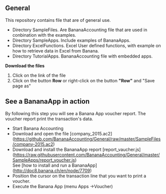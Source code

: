 ## General 

This repository contains file that are of general use.

* Directory SampleFiles. Are BananaAccounting file that are used in conbination with the examples. 
* Directory SampleApps. Include examples of BananaApps.
* Directory ExcelFunctions. Excel User defined functions, with example on how to retrieve data in Excel from Banana.
* Directory TutorialApps. BananaAccounting file with embedded apps.


**Download the files**

1. Click on the link of the file
2. Click on the button **Row** or right-click on the button **"Row"** and "Save page as" 

## See a BananaApp in action 
By following this step you will see a Banana App voucher report. The voucher report print the transaction's data.  

* Start Banana Accounting
* Download and open the file [company_2015.ac2] (https://github.com/BananaAccounting/General/raw/master/SampleFiles/company-2015.ac2)
* Download and install the BananaApp report [report_vaucher.js] (https://raw.githubusercontent.com/BananaAccounting/General/master/SampleApps/report_voucher.js)  
See  [how to install and run a BananaApp] (http://doc8.banana.ch/en/node/7709)
* Position the cursor on the transaction line that you want to print a voucher.
* Execute the Banana App (menu Apps ->Voucher)


